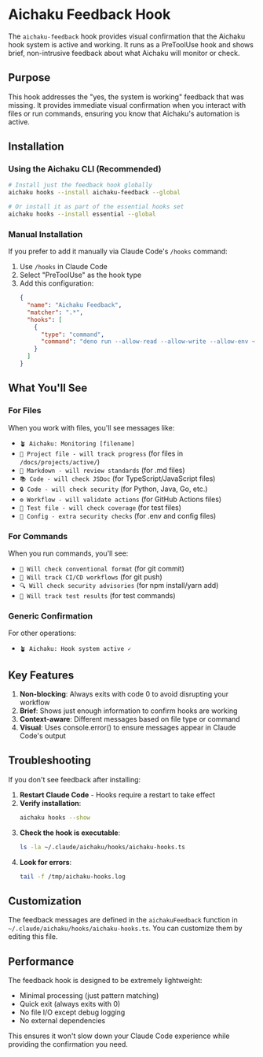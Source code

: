 # Aichaku Feedback Hook

The `aichaku-feedback` hook provides visual confirmation that the Aichaku hook system is active and working. It runs as
a PreToolUse hook and shows brief, non-intrusive feedback about what Aichaku will monitor or check.

## Purpose

This hook addresses the "yes, the system is working" feedback that was missing. It provides immediate visual
confirmation when you interact with files or run commands, ensuring you know that Aichaku's automation is active.

## Installation

### Using the Aichaku CLI (Recommended)

```bash
# Install just the feedback hook globally
aichaku hooks --install aichaku-feedback --global

# Or install it as part of the essential hooks set
aichaku hooks --install essential --global
```

### Manual Installation

If you prefer to add it manually via Claude Code's `/hooks` command:

1. Use `/hooks` in Claude Code
2. Select "PreToolUse" as the hook type
3. Add this configuration:
   ```json
   {
     "name": "Aichaku Feedback",
     "matcher": ".*",
     "hooks": [
       {
         "type": "command",
         "command": "deno run --allow-read --allow-write --allow-env ~/.claude/aichaku/hooks/aichaku-hooks.ts aichaku-feedback"
       }
     ]
   }
   ```

## What You'll See

### For Files

When you work with files, you'll see messages like:

- `🪴 Aichaku: Monitoring [filename]`
- `📁 Project file - will track progress` (for files in `/docs/projects/active/`)
- `📖 Markdown - will review standards` (for .md files)
- `📚 Code - will check JSDoc` (for TypeScript/JavaScript files)
- `🔒 Code - will check security` (for Python, Java, Go, etc.)
- `⚙️ Workflow - will validate actions` (for GitHub Actions files)
- `🧪 Test file - will check coverage` (for test files)
- `🔐 Config - extra security checks` (for .env and config files)

### For Commands

When you run commands, you'll see:

- `📝 Will check conventional format` (for git commit)
- `🚀 Will track CI/CD workflows` (for git push)
- `🔍 Will check security advisories` (for npm install/yarn add)
- `🧪 Will track test results` (for test commands)

### Generic Confirmation

For other operations:

- `🪴 Aichaku: Hook system active ✓`

## Key Features

1. **Non-blocking**: Always exits with code 0 to avoid disrupting your workflow
2. **Brief**: Shows just enough information to confirm hooks are working
3. **Context-aware**: Different messages based on file type or command
4. **Visual**: Uses console.error() to ensure messages appear in Claude Code's output

## Troubleshooting

If you don't see feedback after installing:

1. **Restart Claude Code** - Hooks require a restart to take effect
2. **Verify installation**:
   ```bash
   aichaku hooks --show
   ```
3. **Check the hook is executable**:
   ```bash
   ls -la ~/.claude/aichaku/hooks/aichaku-hooks.ts
   ```
4. **Look for errors**:
   ```bash
   tail -f /tmp/aichaku-hooks.log
   ```

## Customization

The feedback messages are defined in the `aichakuFeedback` function in `~/.claude/aichaku/hooks/aichaku-hooks.ts`. You
can customize them by editing this file.

## Performance

The feedback hook is designed to be extremely lightweight:

- Minimal processing (just pattern matching)
- Quick exit (always exits with 0)
- No file I/O except debug logging
- No external dependencies

This ensures it won't slow down your Claude Code experience while providing the confirmation you need.
